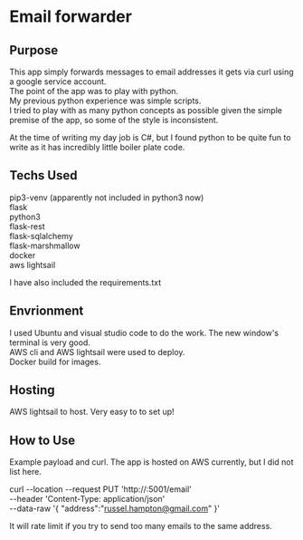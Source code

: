 # Email forwarder #

## Purpose ##

This app simply forwards messages to email addresses it gets via curl using a google service account.  
The point of the app was to play with python.  
My previous python experience was simple scripts.  
I tried to play with as many python concepts as possible given the simple premise of the app, so some of the style is inconsistent.  

At the time of writing my day job is C#, but I found python to be quite fun to write as it has incredibly little boiler plate code.  


## Techs Used ##

pip3-venv (apparently not included in python3 now)  
flask  
python3  
flask-rest  
flask-sqlalchemy  
flask-marshmallow  
docker  
aws lightsail  

I have also included the requirements.txt  

## Envrionment ##

I used Ubuntu and visual studio code to do the work. 
The new window's terminal is very good.  
AWS cli and AWS lightsail were used to deploy.  
Docker build for images.  

## Hosting ##

AWS lightsail to host. Very easy to to set up!  

## How to Use ##

Example payload and curl. The app is hosted on AWS currently, but I did not list here.  

curl --location --request PUT 'http://<hostedurl>:5001/email' \
--header 'Content-Type: application/json' \
--data-raw '{
    "address":"russel.hampton@gmail.com"
}'

It will rate limit if you try to send too many emails to the same address.  